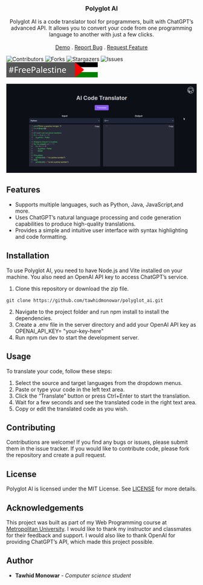 <p align="center">
  <h3 align="center">Polyglot AI</h3>
  <p align="center">
  Polyglot AI is a code translator tool for programmers, built with ChatGPT’s advanced API. It allows you to convert your code from one programming language to another with just a few clicks.
    <br/>
    <br/>
    <a href="#">Demo</a>
    .
    <a href="https://github.com/tawhidmonowar/polyglot_ai/issues">Report Bug</a>
    .
    <a href="https://github.com/tawhidmonowar/polyglot_ai/issues">Request Feature</a>
  </p>
</p>

![Contributors](https://img.shields.io/github/contributors/tawhidmonowar/polyglot_ai?color=dark-green) ![Forks](https://img.shields.io/github/forks/tawhidmonowar/polyglot_ai?style=social) ![Stargazers](https://img.shields.io/github/stars/tawhidmonowar/polyglot_ai?style=social) ![Issues](https://img.shields.io/github/issues/tawhidmonowar/polyglot_ai) ![Free Palestine](./client/public/FreePalestine.svg)

![screenshot_profile](./client/public/polyglot-ai.gif)

## Features
- Supports multiple languages, such as Python, Java, JavaScript,and more.
- Uses ChatGPT’s natural language processing and code generation capabilities to produce high-quality translations.
- Provides a simple and intuitive user interface with syntax highlighting and code formatting.

## Installation
To use Polyglot AI, you need to have Node.js and Vite installed on your machine. You also need an OpenAI API key to access ChatGPT’s service.

1. Clone this repository or download the zip file.
```
git clone https://github.com/tawhidmonowar/polyglot_ai.git
```
2. Navigate to the project folder and run npm install to install the dependencies.
3. Create a .env file in the server directory and add your OpenAI API key as OPENAI_API_KEY= "your-key-here"
4. Run npm run dev to start the development server.

## Usage
To translate your code, follow these steps:

1. Select the source and target languages from the dropdown menus.
2. Paste or type your code in the left text area.
3. Click the “Translate” button or press Ctrl+Enter to start the translation.
4. Wait for a few seconds and see the translated code in the right text area.
5. Copy or edit the translated code as you wish.

## Contributing
Contributions are welcome! If you find any bugs or issues, please submit them in the issue tracker. If you would like to contribute code, please fork the repository and create a pull request.

## License
Polyglot AI is licensed under the MIT License. See [LICENSE](https://github.com/tawhidmonowar/polyglot_ai/blob/main/LICENSE) for more details.

## Acknowledgements
This project was built as part of my Web Programming course at [Metropolitan University](https://metrouni.edu.bd/). I would like to thank my instructor and classmates for their feedback and support. I would also like to thank OpenAI for providing ChatGPT’s API, which made this project possible.

## Author
* **Tawhid Monowar** - *Computer science student*
